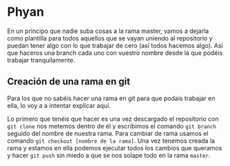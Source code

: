 # Phyan
En un principo que nadie suba cosas a la rama master, vamos a dejarla como plantilla para todos aquellos que se vayan uniendo al repositorio y puedan tener algo con lo que trabajar de cero (así todos hacemos algo). Así que haceros una branch cada uno con vuestro nombre desde la que podéis trabajar tranquilamente.

## Creación de una rama en git
Para los que no sabéis hacer una rama en git para que podais trabajar en ella, lo voy a a intentar explicar aquí.

Lo primero que tenéis que hacer es una vez descargado el repositorio con `git clone` nos metemos dentro de él y escribimos el comando `git branch` seguido del nombre de nuestra rama. Para cambiar de rama usamos el comando `git checkout [nombre de la rama]`. Una vez tenemos creada la rama y estamos en ella podemos ejecutar todos los cambios que queramos y hacer `git push` sin miedo a que se nos solape todo en la rama `master`.
